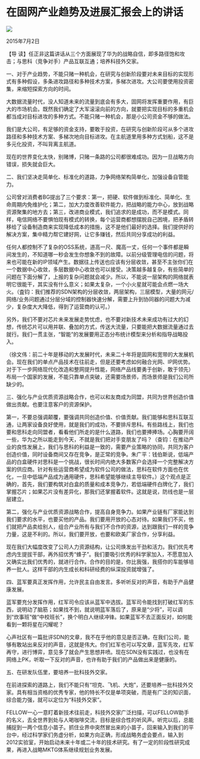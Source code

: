 # 在固网产业趋势及进展汇报会上的讲话
<img class="pv" src="https://api.visitor.plantree.me/visitor-badge/pv?namespace=plantree.me&key=renzhengfei-speeches/./docs/speeches/2015/07/在固网产业趋势及进展汇报会上的讲话.md">


2015年7月2日



【导  读】任正非这篇讲话从三个方面展现了华为的战略自信，即多路径饱和攻击；与思科（竞争对手）产品互联互通；培养科技外交家。



一、对于产业趋势，不能只赌一种机会，在研究与创新阶段要对未来目标的实现形式有多种假设，多条进攻路径和多种技术方案，多梯次进攻。大公司要使用投资密集，来缩短探索方向的时间。

大数据流量时代，没人知道未来的流量到底会有多大，固网将发挥重要作用，有巨大的市场机会。既然我们确定了大军滚滚向前的方向，就要把实现目标的多重机会都当成对目标进攻的多种方式。不能只赌一种机会，那是小公司资金不够的做法。

我们是大公司，有足够的资金支持，要敢于投资，在研究与创新阶段可从多个进攻路径和多种技术方案、多梯次地向目标进攻。在主航道里用多种方式划船，这不是多元化投资，不叫背离主航道。

现在的世界变化太快，别赌博，只赌一条路的公司都很难成功。因为一旦战略方向错误，损失就会巨大。

二、我们坚决走简单化、标准化的道路，力争网络架构简单化，加强设备自管能力。

公司曾对消费者BG提出了三个要求：第一，把硬、软件做到标准化、简单化、生命周期内免维护化；第二，加大力度改善软件能力，把战略的能力中心，放到战略资源聚集的地方去；第三，改进商业模式，我们追求的是成功，而不是模式。同样，电信网络不要惧怕现有模式的转换，每个运营商都想摆脱自己困境，把矛盾转移给了设备制造商来实现降低成本的措施，这不是他们最好的选择。我们提供好的解决方案，集中精力帮它建好网，让它多赚钱，然后共同分享成功的利益。

任何人都控制不了复杂的OSS系统，道高一尺、魔高一丈，任何一个事件都是瞬间发生的，不知道哪一秒会发生你想象不到的故障。以前分级管理电信的问题，将来也可能在新的IP领域产生。数据往上传送也应该有分层收敛，甚至不主张你们在一个数据中心收敛，多层数据中心收敛也可以接受。决策越多越复杂，有些简单的问题在下面分解了，上报的复杂问题就会减少。所以，不能说一层架构的网络就表明它很能干，其实没有什么意义；如果太复杂，一个小火星就可能会点燃一场大火。（査钧：我们推荐的SDN架构的分层收敛，两层架构，三层模型，大量的网元/网络/业务问题通过分层分域的控制器快速分解，需要上升到协同器的问题大为减少，复杂度大大降低，得到了运营商的认可。）

另外，我们不要对芯片未来发展走势忧虑，也不要对新技术未来成功有过大的幻想，传统芯片可以用并联、叠加的方式，传送大流量，只要能把大数据流量通过去就行。我们一贯主张，“智能”的发展要用正态分布统计模型来分析和指导战略投入。

（徐文伟：前二十年是移动的大发展时代，未来二十年将是固网和宽带的大发展机会。现在我们的单点产品技术在往前走，但是还要考虑如何融合光网、IP网优势。对于下一步网络现代化改造和整网提升性能，网络产品线要勇于创新，敢于领先）布局一个国家的发展，不能只靠单点突破，还需要场景师，而场景师是我们公司所缺少的。

三、强化与产业优质资源战略合作，也可以和友商成为同盟，共同为世界创造价值做出贡献。也要注意客户的资源保护。

第一，不要总强调颠覆，要强调共同创造价值、价值贡献。我们能够和思科互联互通，让两家设备良好使用，就是我们的成功，不要排斥思科。有些路线上，我们也要和思科走向同盟者，看看他们所走的是什么道路，我们也要捧捧场。心胸要开阔一些，华为之所以能走到今天，不就是我们把对手变朋友了吗？（查钧：在推动产业的良性发展上，我们与思科的利益是一致的，需要产业策略的协同，共同为客户创造价值，同时设备商间又存在竞争，是正常的竞争。朱广平：钱伯斯说，低端产品的白盒硬件对思科是一个挑战，很长时间内绝大多数客户会选择一个完整解决方案的供应商。针对有些运营商希望成为软件公司的做法，思科在软件方面也在优化，一旦中低端产品成为通用硬件，思科希望能够继续主导软件。）这个观点是正确的，首先，我们要构筑对白盒的质量和成本竞争力，若低端硬件白牌化了，我们掌握芯片；如果芯片没有差异化，那我们还掌握着软件。这就是说，防线也是一层层建立。

第二，强化与产业优质资源战略合作，提高自身竞争力。如果产业链有厂家能达到我们要求的水平，也要买他的产品。我们要用开放的心态对待。如果我们不买，他们就把产品卖给别人，组合产业所有与我们不合作的资源，达到跟我们一样的竞争力量，这是不利的。所以，我们要开放，也要和欧美厂家合作，分享利益。

现在我们大幅度改变了公司人力资源结构，让公司焕发出干劲和活力。我们优先考虑内生提拔干部，再外招优秀“蜂子”。我们要吸引优秀的科学家加入，不愿意加入又确实比我们优秀的，就进行合作。合作的目的是，你比我强，我搭你的车能够培养一批人。这样干部的内生成长和科研经费的纵深投资就增强了。

四、蓝军要真正发挥作用，允许民主自由发言。多听听反对的声音，有助于产品健康发展。

蓝军要充分发挥作用，红军司令应该从蓝军中选拔。蓝军司令能找到打破红军的东西，说明动了脑筋；如果找不到，就说明蓝军落后了，原来是“少将”，可以调到“炊事班”做“中校班长”，换个明白人继续冲锋。如果蓝军不去正面反对，如何能看到一颗将星在闪耀呢？

心声社区有一篇批评SDN的文章，我不在乎他的意见是否正确，在我们公司，能够有敢站出来反对的声音，这就是伟大。你们红军也可以写文章，蓝军先攻，红军再守，进行博弈，意见多了就会产生思想井喷。现在SDN没有实践过，也没有在网络上PK，听取一下反对的声音，也许有助于我们的产品做出来是健康的。

五、在研发队伍里，要培养一批科技外交家。

在前进探索的道路上，我们不能只有“坦克、飞机、大炮”，还要培养一批科技外交家。具有相当资格的优秀专家，他的特长不仅是单项突破，而是有广泛的知识面，综合能力强，就可以定位为“科技外交家”。

FELLOW一心一意盯着新技术往前走，科技外交家广泛扫描，可以FELLOW助手的名义，去全世界到处与人喝咖啡交流，目标是综合性的听风声。听完以后，总能捕捉到一两个信息小苗子。抓住业界中突然冒出来的小苗子，回来输入到我们的平台中，经过科学家们务虚分析，如果方向正确，形成战略务虚会要点，输入到2012实验室，开始启动未来十年或二十年的技术研究。有了一定的阶段性研究成果，再进入战略MKTG体系继续规划业务发展。
